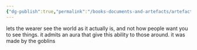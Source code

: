 ```yaml
---
{"dg-publish":true,"permalink":"/books-documents-and-artefacts/artefacts/crown-of-trues-sight/","tags":["Artefact"],"updated":"2025-06-10T19:00:50.330+01:00"}
---
```


lets the wearer see the world as it actually is, and not how people want you to see things. it admits an aura that give this ability to those around.  it was made by the goblins